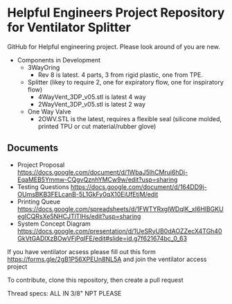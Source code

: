 # Helpful Engineers Project Repository for Ventilator Splitter
GitHub for Helpful engineering project. Please look around of you are new. 

* Components in Development
   * 3WayOring 
       * Rev 8 is latest. 4 parts, 3 from rigid plastic, one from TPE.
   * Splitter (likey to require 2, one for expiratory flow, one for inspiratory flow)
       * 4WayVent_3DP_v05.stl is latest 4 way
       * 2WayVent_3DP_v05.stl is latest 2 way
   * One Way Valve
       * 2OWV.STL is the latest, requires a flexible seal (silicone molded, printed TPU or cut material/rubber glove)

## Documents
* Project Proposal https://docs.google.com/document/d/1WbaJ5lhCMrui6hDj-EqaMEB5Ymmw-CQgvQznhYMCw9w/edit?usp=sharing
* Testing Questions https://docs.google.com/document/d/164DD9j-OUmsBKB3FELcanB-5L1GkFy0qX10EiUfEtjM/edit
* Printing Queue https://docs.google.com/spreadsheets/d/1FWTYRxglWDqIK_xI6HlBGKUegICQRsXe5NHCJTlTlHs/edit?usp=sharing
* System Concept Diagram https://docs.google.com/presentation/d/1UeSRyUB0dAOZZecX4TGh40GkVtGADlXzBOwVFjPqIFE/edit#slide=id.g7f621674bc_0_63

If you have ventilator acsess please fill out this form https://forms.gle/2gB1P56XPEUn8NL5A and join the ventilator access project

To contribute, clone this repository, then create a pull request

Thread specs: ALL IN 3/8" NPT PLEASE
